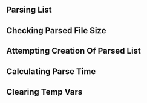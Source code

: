 ## Parsing List
## Checking Parsed File Size
## Attempting Creation Of Parsed List
## Calculating Parse Time
## Clearing Temp Vars
